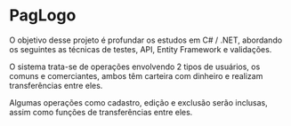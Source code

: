 # PagLogo

O objetivo desse projeto é profundar os estudos em C# / .NET, abordando os seguintes as técnicas de testes, API, Entity Framework e validações. 

O sistema trata-se de operações envolvendo 2 tipos de usuários, os comuns e comerciantes, ambos têm carteira com dinheiro e realizam transferências entre eles.  

Algumas operações como cadastro, edição e exclusão serão inclusas, assim como funções de transferências entre eles.
